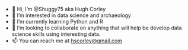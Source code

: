 - 👋 Hi, I’m @Shuggy75 aka Hugh Corley
- 👀 I’m interested in data science and archaeology
- 🌱 I’m currently learning Python and R
- 💞️ I’m looking to collaborate on anything that will help be develop data science skills using interesting data.
- 📫 You can reach me at hscorley@gmail.com

